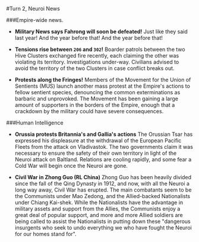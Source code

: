 #Turn 2, Neuroi News

###Empire-wide news.

- **Military News says Fahrong will soon be defeated!** Just like they said last year! And the year before that! And the year before that!

- **Tensions rise between `206` and `302`!** Boarder patrols between the two Hive Clusters exchanged fire recently, each claiming the other was violating its territory. Investigations under-way. Civilians advised to avoid the territory of the two Clusters in case conflict breaks out.

- **Protests along the Fringes!** Members of the Movement for the Union of Sentients (MUS) launch another mass protest at the Empire's actions to fellow sentient species, denouncing the common exterminations as barbaric and unprovoked. The Movement has been gaining a large amount of supporters in the borders of the Empire, enough that a crackdown by the military could have severe consequences.

###Human Intelligence

- **Orussia protests Britannia's and Gallia's actions** The Orussian Tsar has expressed his displeasure at the withdrawal of the European Pacific Fleets from the attack on Vladivastok. The two governments claim it was necessary to ensure the safety of their own territory in light of the Neuroi attack on Baltland. Relations are cooling rapidly, and some fear a Cold War will begin once the Neuroi are gone.

- **Civil War in Zhong Guo (RL China)** Zhong Guo has been heavily divided since the fall of the Qing Dynasty in 1912, and now, with all the Neuroi a long way away, Civil War has erupted. The main combatants seem to be the Communists under Mao Zedong, and the Allied-backed Nationalists under Chiang Kai-shek. While the Nationalists have the advantage in military assets and support from the Allies, the Communists enjoy a great deal of popular support, and more and more Allied soldiers are being called to assist the Nationalists in putting down these "dangerous insurgents who seek to undo everything we who have fought the Neuroi for our homes stand for". 
